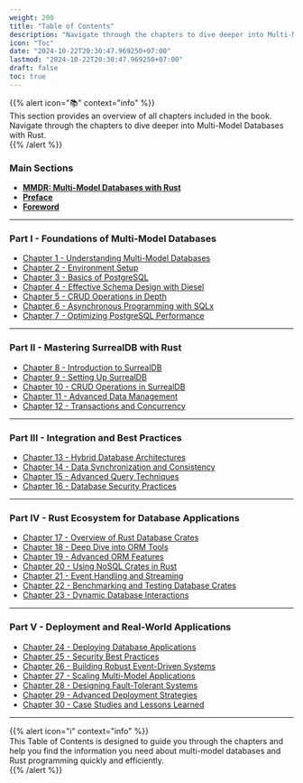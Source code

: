 ```yaml
---
weight: 200  
title: "Table of Contents"  
description: "Navigate through the chapters to dive deeper into Multi-Model Databases with Rust."  
icon: "Toc"  
date: "2024-10-22T20:30:47.969250+07:00"  
lastmod: "2024-10-22T20:30:47.969250+07:00"  
draft: false  
toc: true  
---
```


{{% alert icon="📚" context="info" %}}  
This section provides an overview of all chapters included in the book. Navigate through the chapters to dive deeper into Multi-Model Databases with Rust.  
{{% /alert %}}

### **Main Sections**

- [**MMDR: Multi-Model Databases with Rust**](/docs/multi-model-databases-with-rust/)
- [**Preface**](/docs/preface/)
- [**Foreword**](/docs/foreword/)

---

### **Part I - Foundations of Multi-Model Databases**

- [Chapter 1 - Understanding Multi-Model Databases](/docs/part-i/chapter-1/)
- [Chapter 2 - Environment Setup](/docs/part-i/chapter-2/)
- [Chapter 3 - Basics of PostgreSQL](/docs/part-i/chapter-3/)
- [Chapter 4 - Effective Schema Design with Diesel](/docs/part-i/chapter-4/)
- [Chapter 5 - CRUD Operations in Depth](/docs/part-i/chapter-5/)
- [Chapter 6 - Asynchronous Programming with SQLx](/docs/part-i/chapter-6/)
- [Chapter 7 - Optimizing PostgreSQL Performance](/docs/part-i/chapter-7/)

---

### **Part II - Mastering SurrealDB with Rust**

- [Chapter 8 - Introduction to SurrealDB](/docs/part-ii/chapter-8/)
- [Chapter 9 - Setting Up SurrealDB](/docs/part-ii/chapter-9/)
- [Chapter 10 - CRUD Operations in SurrealDB](/docs/part-ii/chapter-10/)
- [Chapter 11 - Advanced Data Management](/docs/part-ii/chapter-11/)
- [Chapter 12 - Transactions and Concurrency](/docs/part-ii/chapter-12/)

---

### **Part III - Integration and Best Practices**

- [Chapter 13 - Hybrid Database Architectures](/docs/part-iii/chapter-13/)
- [Chapter 14 - Data Synchronization and Consistency](/docs/part-iii/chapter-14/)
- [Chapter 15 - Advanced Query Techniques](/docs/part-iii/chapter-15/)
- [Chapter 16 - Database Security Practices](/docs/part-iii/chapter-16/)

---

### **Part IV - Rust Ecosystem for Database Applications**

- [Chapter 17 - Overview of Rust Database Crates](/docs/part-iv/chapter-17/)
- [Chapter 18 - Deep Dive into ORM Tools](/docs/part-iv/chapter-18/)
- [Chapter 19 - Advanced ORM Features](/docs/part-iv/chapter-19/)
- [Chapter 20 - Using NoSQL Crates in Rust](/docs/part-iv/chapter-20/)
- [Chapter 21 - Event Handling and Streaming](/docs/part-iv/chapter-21/)
- [Chapter 22 - Benchmarking and Testing Database Crates](/docs/part-iv/chapter-22/)
- [Chapter 23 - Dynamic Database Interactions](/docs/part-iv/chapter-23/)

---

### **Part V - Deployment and Real-World Applications**

- [Chapter 24 - Deploying Database Applications](/docs/part-v/chapter-24/)
- [Chapter 25 - Security Best Practices](/docs/part-v/chapter-25/)
- [Chapter 26 - Building Robust Event-Driven Systems](/docs/part-v/chapter-26/)
- [Chapter 27 - Scaling Multi-Model Applications](/docs/part-v/chapter-27/)
- [Chapter 28 - Designing Fault-Tolerant Systems](/docs/part-v/chapter-28/)
- [Chapter 29 - Advanced Deployment Strategies](/docs/part-v/chapter-29/)
- [Chapter 30 - Case Studies and Lessons Learned](/docs/part-v/chapter-30/)

---

{{% alert icon="ℹ️" context="info" %}}  
This Table of Contents is designed to guide you through the chapters and help you find the information you need about multi-model databases and Rust programming quickly and efficiently.  
{{% /alert %}}
